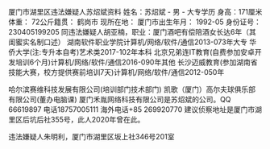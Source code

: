厦门市湖里区违法嫌疑人苏炤斌资料
姓名：苏炤斌 - 男 - 大专学历
身高：171厘米体重： 72公斤籍贯： 鹤岗市
现所在地： 厦门市出生年月： 1992-05
身份证号： 230405199205
同违法嫌疑人胡亚楠，职业：厦门酒吧有偿陪酒女长达6年（其闺蜜实名制口述）
湖南软件职业学院计算机/网络/软件/通信2013-073年大专
华侨大学(注:专升本自考)艺术类2017-102年本科
北京兄弟连IT教育(自费参加安卓开发培训6个月)计算机/网络/软件/通信2016-090年其他
长沙迈威教育(参加湖南省技能大赛，校方提供赛前培训7天)计算机/网络/软件/通信2012-050年

哈尔滨赛维科技发展有限公司(培训部门技术部门)
凯歌（厦门）高尔夫球俱乐部有限公司(董办电脑课)
厦门禾胤网络科技有限公司是苏炤斌的公司。QQ 66619897
电话18757005111
海外电话+85 269920770
建议侦察地址是厦门市湖里区后坑后社355号，此人2020年曾在此。

违法嫌疑人朱明利，厦门市湖里区坂上社346号201室
